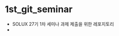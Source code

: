 # 1st_git_seminar
- SOLUX 27기 1차 세미나 과제 제출을 위한 레포지토리
- [수료증 제작 링크]: https://www.miricanvas.com/v/1arq3g
